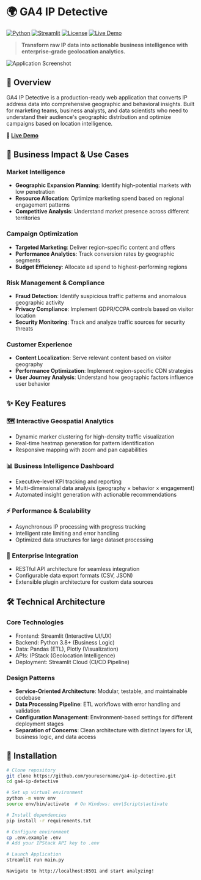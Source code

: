 # 🌍 GA4 IP Detective

[![Python](https://img.shields.io/badge/Python-3.8+-blue.svg)](https://www.python.org/downloads/)
[![Streamlit](https://img.shields.io/badge/Streamlit-1.41.1-FF6B6B.svg)](https://streamlit.io/)
[![License](https://img.shields.io/badge/License-MIT-green.svg)](LICENSE)
[![Live Demo](https://img.shields.io/badge/Demo-Live-brightgreen.svg)](https://christopherlandaverde-ip-geo-main-swmgtg.streamlit.app/)

> **Transform raw IP data into actionable business intelligence with enterprise-grade geolocation analytics.**

![Application Screenshot](https://github.com/user-attachments/assets/c2fd6509-01f0-462b-bda9-9b6f55c4f0f0)

## 🚀 Overview

GA4 IP Detective is a production-ready web application that converts IP address data into comprehensive geographic and behavioral insights. Built for marketing teams, business analysts, and data scientists who need to understand their audience's geographic distribution and optimize campaigns based on location intelligence.

**🎯 [Live Demo](https://christopherlandaverde-ip-geo-main-swmgtg.streamlit.app/)**

## 💼 Business Impact & Use Cases

### **Market Intelligence**
- **Geographic Expansion Planning**: Identify high-potential markets with low penetration
- **Resource Allocation**: Optimize marketing spend based on regional engagement patterns
- **Competitive Analysis**: Understand market presence across different territories

### **Campaign Optimization** 
- **Targeted Marketing**: Deliver region-specific content and offers
- **Performance Analytics**: Track conversion rates by geographic segments  
- **Budget Efficiency**: Allocate ad spend to highest-performing regions

### **Risk Management & Compliance**
- **Fraud Detection**: Identify suspicious traffic patterns and anomalous geographic activity
- **Privacy Compliance**: Implement GDPR/CCPA controls based on visitor location
- **Security Monitoring**: Track and analyze traffic sources for security threats

### **Customer Experience**
- **Content Localization**: Serve relevant content based on visitor geography
- **Performance Optimization**: Implement region-specific CDN strategies
- **User Journey Analysis**: Understand how geographic factors influence user behavior

## ✨ Key Features

### **🗺️ Interactive Geospatial Analytics**
- Dynamic marker clustering for high-density traffic visualization
- Real-time heatmap generation for pattern identification
- Responsive mapping with zoom and pan capabilities

### **📊 Business Intelligence Dashboard**
- Executive-level KPI tracking and reporting
- Multi-dimensional data analysis (geography × behavior × engagement)
- Automated insight generation with actionable recommendations

### **⚡ Performance & Scalability**
- Asynchronous IP processing with progress tracking
- Intelligent rate limiting and error handling
- Optimized data structures for large dataset processing

### **🔧 Enterprise Integration**
- RESTful API architecture for seamless integration
- Configurable data export formats (CSV, JSON)
- Extensible plugin architecture for custom data sources

## 🛠️ Technical Architecture


### **Core Technologies**
- Frontend:     Streamlit (Interactive UI/UX)
- Backend:      Python 3.8+ (Business Logic)
- Data:         Pandas (ETL), Plotly (Visualization)
- APIs:         IPStack (Geolocation Intelligence)
- Deployment:   Streamlit Cloud (CI/CD Pipeline)

### **Design Patterns**
- **Service-Oriented Architecture**: Modular, testable, and maintainable codebase
- **Data Processing Pipeline**: ETL workflows with error handling and validation
- **Configuration Management**: Environment-based settings for different deployment stages
- **Separation of Concerns**: Clean architecture with distinct layers for UI, business logic, and data access

## 🚀 Installation
``` bash
# Clone repository
git clone https://github.com/yourusername/ga4-ip-detective.git
cd ga4-ip-detective

# Set up virtual environment
python -m venv env
source env/bin/activate  # On Windows: env\Scripts\activate

# Install dependencies
pip install -r requirements.txt

# Configure environment
cp .env.example .env
# Add your IPStack API key to .env

# Launch Application
streamlit run main.py

Navigate to http://localhost:8501 and start analyzing!
```

